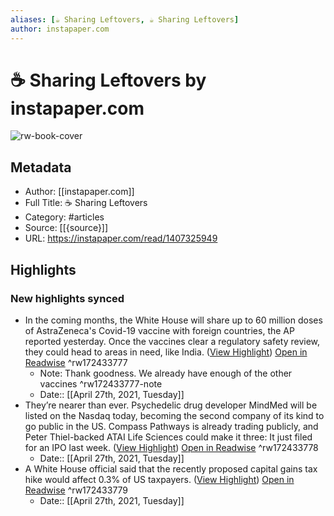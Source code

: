 ```yaml
---
aliases: [☕️ Sharing Leftovers, ☕️ Sharing Leftovers]
author: instapaper.com
---
```

# ☕️ Sharing Leftovers by instapaper.com

![rw-book-cover](https://readwise-assets.s3.amazonaws.com/static/images/article0.00998d930354.png)

## Metadata
- Author: [[instapaper.com]]
- Full Title: ☕️ Sharing Leftovers
- Category: #articles
- Source: [[{source}]]
- URL: https://instapaper.com/read/1407325949

## Highlights
### New highlights synced
- In the coming months, the White House will share up to 60 million doses of AstraZeneca's Covid-19 vaccine with foreign countries, the AP reported yesterday. Once the vaccines clear a regulatory safety review, they could head to areas in need, like India. ([View Highlight](https://instapaper.com/read/1407325949/16211860)) [Open in Readwise](https://readwise.io/open/172433777) ^rw172433777
    - Note: Thank goodness. We already have enough of the other vaccines ^rw172433777-note
    - Date:: [[April 27th, 2021, Tuesday]]
- They’re nearer than ever. Psychedelic drug developer MindMed will be listed on the Nasdaq today, becoming the second company of its kind to go public in the US. Compass Pathways is already trading publicly, and Peter Thiel-backed ATAI Life Sciences could make it three: It just filed for an IPO last week. ([View Highlight](https://instapaper.com/read/1407325949/16211892)) [Open in Readwise](https://readwise.io/open/172433778) ^rw172433778
    - Date:: [[April 27th, 2021, Tuesday]]
- A White House official said that the recently proposed capital gains tax hike would affect 0.3% of US taxpayers. ([View Highlight](https://instapaper.com/read/1407325949/16211910)) [Open in Readwise](https://readwise.io/open/172433779) ^rw172433779
    - Date:: [[April 27th, 2021, Tuesday]]
